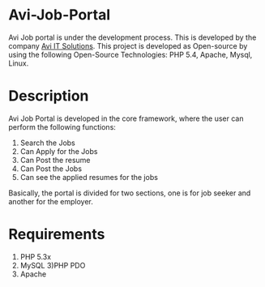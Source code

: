 Avi-Job-Portal
==============

Avi Job portal is under the development process. This is developed by the company <a href="http://aviitsolutions.com" target="_blank">Avi IT Solutions</a>.
This project is developed as Open-source by using the following Open-Source Technologies: PHP 5.4, Apache, Mysql, Linux.

Description
============
Avi Job Portal is developed in the core framework, where the user can perform the following functions:
1) Search the Jobs
2) Can Apply for the Jobs
3) Can Post the resume
4) Can Post the Jobs
5) Can see the applied resumes for the jobs

Basically, the portal is divided for two sections, one is for job seeker and another for the employer.

Requirements
=============
1) PHP 5.3x
2) MySQL
3)PHP PDO
4) Apache
